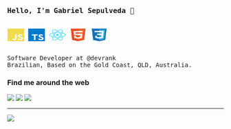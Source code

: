 <samp>

### Hello, I'm Gabriel Sepulveda 👋

<div style="display: inline_block"><br>
  <img align="center" alt="Javascript" height="30" width="40" src="https://raw.githubusercontent.com/devicons/devicon/master/icons/javascript/javascript-plain.svg">
  <img align="center" alt="Typescript" height="30" width="40" src="https://raw.githubusercontent.com/devicons/devicon/master/icons/typescript/typescript-plain.svg">
  <img align="center" alt="React" height="30" width="40" src="https://raw.githubusercontent.com/devicons/devicon/master/icons/react/react-original.svg">
  <img align="center" alt="HTML" height="30" width="40" src="https://raw.githubusercontent.com/devicons/devicon/master/icons/html5/html5-original.svg">
  <img align="center" alt="CSS" height="30" width="40" src="https://raw.githubusercontent.com/devicons/devicon/master/icons/css3/css3-original.svg">
</div>

<br/>

Software Developer at @devrank <br/>
Brazilian, Based on the Gold Coast, QLD, Australia. <br/>

</samp>

  
### Find me around the web
 
<div> 
  <a href = "mailto:gbrlsepulvedaau@gmail.com"><img src="https://img.shields.io/badge/-Gmail-%23333?style=for-the-badge&logo=gmail&logoColor=white" target="_blank"></a>
  <a href="https://www.linkedin.com/in/gbrlsepulveda/" target="_blank"><img src="https://img.shields.io/badge/-LinkedIn-%230077B5?style=for-the-badge&logo=linkedin&logoColor=white" target="_blank"></a>
  <a href="https://twitter.com/GbrlSepulveda" target="_blank"><img src="https://img.shields.io/badge/Twitter-1DA1F2?style=for-the-badge&logo=twitter&logoColor=white" target="_blank"></a> 


</div>

---
<!-- ![Metrics](https://metrics.lecoq.io/gbrlsepulveda) -->

<div align="left">
  <a href="https://github.com/gbrlsepulveda">
    <img height="180em" src="https://github-readme-stats.vercel.app/api/top-langs/?username=gbrlsepulveda&layout=compact&langs_count=7&theme=dark"/>
  </a>
</div>
